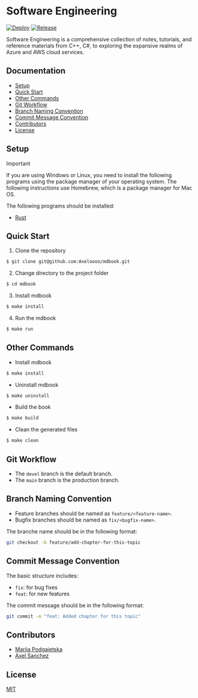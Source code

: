 # Software Engineering

[![Deploy](https://github.com/Axeloooo/mdbook/actions/workflows/deploy.yaml/badge.svg)](https://github.com/Axeloooo/mdbook/actions/workflows/deploy.yaml)
[![Release](https://github.com/Axeloooo/mdbook/actions/workflows/release.yaml/badge.svg)](https://github.com/Axeloooo/mdbook/actions/workflows/release.yaml)

Software Engineering is a comprehensive collection of notes, tutorials, and reference materials from C++, C#, to exploring the expansive realms of Azure and AWS cloud services.

## Documentation

- [Setup](#setup)
- [Quick Start](#quick-start)
- [Other Commands](#other-commands)
- [Git Workflow](#git-workflow)
- [Branch Naming Convention](#branch-naming-convention)
- [Commit Message Convention](#commit-message-convention)
- [Contributors](#contributors)
- [License](#license)

## Setup

> [!IMPORTANT]
>
> If you are using Windows or Linux, you need to install the following programs using the package manager of your operating system. The following instructions use Homebrew, which is a package manager for Mac OS.

The following programs should be installed:

- [Rust](https://www.rust-lang.org/tools/install)

## Quick Start

1. Clone the repository

```bash
$ git clone git@github.com:Axeloooo/mdbook.git
```

2. Change directory to the project folder

```bash
$ cd mdbook
```

3. Install mdbook

```bash
$ make install
```

4. Run the mdbook

```bash
$ make run
```

## Other Commands

- Install mdbook

```bash
$ make install
```

- Uninstall mdbook

```bash
$ make uninstall
```

- Build the book

```bash
$ make build
```

- Clean the generated files

```bash
$ make clean
```

## Git Workflow

- The `devel` branch is the default branch.
- The `main` branch is the production branch.

## Branch Naming Convention

- Feature branches should be named as `feature/<feature-name>`.
- Bugfix branches should be named as `fix/<bugfix-name>`.

The branche name should be in the following format:

```bash
git checkout -b feature/add-chapter-for-this-topic
```

## Commit Message Convention

The basic structure includes:

- `fix`: for bug fixes
- `feat`: for new features

The commit message should be in the following format:

```bash
git commit -m "feat: Added chapter for this topic"
```

## Contributors

- [Mariia Podgaietska](https://github.com/podgaietska)
- [Axel Sanchez](https://github.com/Axeloooo)

## License

[MIT](https://opensource.org/licenses/MIT)
